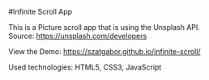 #Infinite Scroll App

This is a Picture scroll app that is using the Unsplash API.  
Source: https://unsplash.com/developers

View the Demo: https://szatgabor.github.io/infinite-scroll/

Used technologies: HTML5, CSS3, JavaScript
